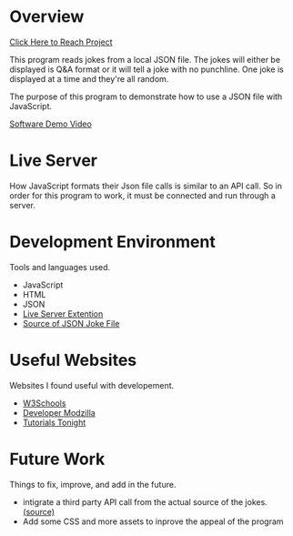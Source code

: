 
# Overview
[Click Here to Reach Project](JokesCSE.html)

This program reads jokes from a local JSON file. The jokes will either be displayed is Q&A format or it will tell a joke with no punchline. One joke is displayed at a time and they're all random.

The purpose of this program to demonstrate how to use a JSON file with JavaScript.

[Software Demo Video](https://youtu.be/38SfRItJ-qo)

# Live Server

How JavaScript formats their Json file calls is similar to an API call. So in order for this program to work, it must be connected and run through a server.

# Development Environment

Tools and languages used.
* JavaScript
* HTML
* JSON
* [Live Server Extention](https://github.com/ritwickdey/vscode-live-server-plus-plus)
* [Source of JSON Joke File](https://github.com/ABSphreak/readme-jokes/blob/master/src/jokes.json)

# Useful Websites

Websites I found useful with developement.
* [W3Schools](https://www.w3schools.com/js/js_json_intro.asp)
* [Developer Modzilla](https://developer.mozilla.org/en-US/docs/Web/API/Fetch_API/Using_Fetch)
* [Tutorials Tonight](https://www.tutorialstonight.com/read-json-file-in-javascript.php#:~:text=%203%20Ways%20To%20Read%20JSON%20In%20JavaScript,from%20a%20server...%203%20Using%20jQuery%20More%20)

# Future Work

Things to fix, improve, and add in the future.
* intigrate a third party API call from the actual source of the jokes. [(source)](https://github.com/ABSphreak/readme-jokes/blob/master/src/jokes.json)
* Add some CSS and more assets to inprove the appeal of the program
